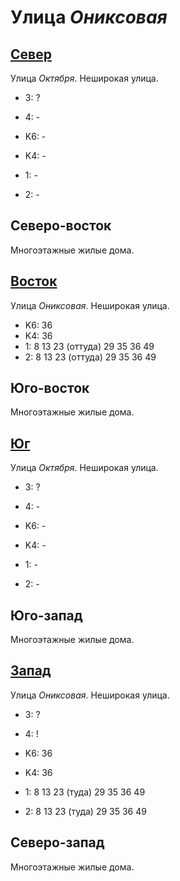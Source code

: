 # Улица *Ониксовая*

## [Север](./10545115.md)

Улица *Октября*.
Неширокая улица.

* 3:    ?
* 4:    -

* K6:   -
* K4:   -
* 1:    -
* 2:    -

## Северо-восток

Многоэтажные жилые дома.

## [Восток](./10555120.md)

Улица *Ониксовая*.
Неширокая улица.

* K6:   36
* K4:   36
* 1:    8   13  23 (оттуда) 29  35  36  49
* 2:    8   13  23 (оттуда) 29  35  36  49

## Юго-восток

Многоэтажные жилые дома.

## [Юг](./10545125.md)

Улица *Октября*.
Неширокая улица.

* 3:    ?
* 4:    -

* K6:   -
* K4:   -
* 1:    -
* 2:    -

## Юго-запад

Многоэтажные жилые дома.

## [Запад](./10535120.md)

Улица *Ониксовая*.
Неширокая улица.

* 3:    ?
* 4:    !

* K6:   36
* K4:   36
* 1:    8   13  23 (туда)   29  35  36  49
* 2:    8   13  23 (туда)   29  35  36  49

## Северо-запад

Многоэтажные жилые дома.
